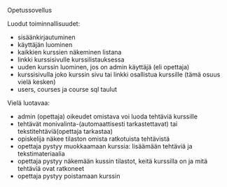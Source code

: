 Opetussovellus

Luodut toiminnallisuudet:
- sisäänkirjautuminen
- käyttäjän luominen
- kaikkien kurssien näkeminen listana
- linkki kurssisivulle kurssilistauksessa
- uuden kurssin luominen, jos on admin käyttäjä (eli opettaja)
- kurssisivulla joko kurssin sivu tai linkki osallistua kurssille (tämä osuus vielä kesken)
- users, courses ja course sql taulut


Vielä luotavaa:
- admin (opettaja) oikeudet omistava voi luoda tehtäviä kurssille
- tehtävät monivalinta-(automaattisesti tarkastettavat) tai tekstitehtäviä(opettaja tarkastaa)
- opiskelija näkee tilaston omista ratkotuista tehtävistä
- opettaja pystyy muokkaamaan kurssia: lisäämään tehtäviä ja tekstimateriaalia
- opettaja pystyy näkemään kussin tilastot, keitä kurssilla on ja mitä tehtäviä ovat ratkoneet
- opettaja pystyy poistamaan kurssin
